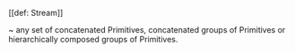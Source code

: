 [[def: Stream]]

~ any set of concatenated Primitives, concatenated groups of Primitives or hierarchically composed groups of Primitives.
